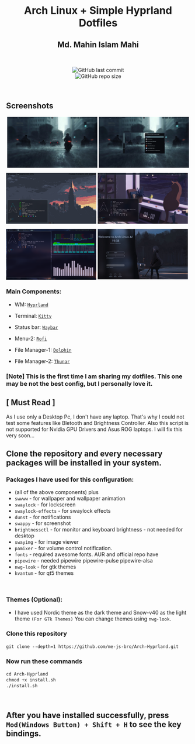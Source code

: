 <br>
<h1 align = "center"> Arch Linux + Simple Hyprland Dotfiles</h1>
<h2 align="center">Md. Mahin Islam Mahi</h2>
</br>


<div align="center">

![GitHub last commit](https://img.shields.io/github/last-commit/me-js-bro/Arch-Hyprland?style=for-the-badge&color=b4befe) </br>
![GitHub repo size](https://img.shields.io/github/repo-size/me-js-bro/Arch-Hyprland?style=for-the-badge&color=aba6f7)

</br>
</div>

## Screenshots
<p align="center">
    <img align="center" width="49%" src="Screenshots/1.png" /> <img align="center" width="49%" src="Screenshots/2.png" />

   <img align="center" width="49%" src="Screenshots/3.png" /> <img align="center" width="49%" src="Screenshots/4.png" /> 

   <img align="center" width="49%" src="Screenshots/5.png" /> <img align="center" width="49%" src="Screenshots/6.png" /> 
</p>

### Main Components:

- WM: [`Hyprland`](https://hyprland.org/)

- Terminal: [`Kitty`](https://sw.kovidgoyal.net/kitty/)
 
- Status bar: [`Waybar`](https://github.com/Alexays/Waybar)

- Menu-2: [`Rofi`](https://github.com/davatorium/rofi)

- File Manager-1: [`Dolphin`](https://github.com/KDE/dolphin)

- File Manager-2: [`Thunar`](https://docs.xfce.org/xfce/thunar/start)

### [Note] This is the first time I am sharing my dotfiles. This one may be not the best config, but I personally love it.</br>

## [ Must Read ]
As I use only a Desktop Pc, I don't have any laptop. That's why I could not test some features like Bletooth and Brightness Controller. Also this script is not supported for Nvidia GPU Drivers and Asus ROG laptops. I will fix this very soon...

## Clone the repository and every necessary packages will be installed in your system.

### Packages I have used for this configuration:
- (all of the above components) plus
- `swwww` - for wallpaper and wallpaper animation
- `swaylock` - for lockscreen
- `swaylock-effects` - for swaylock effects
- `dunst` - for notifications
- `swappy` - for screenshot
- `brightnessctl`  - for monitor and keyboard brightness - not needed for desktop
- `swayimg` - for image viewer 
- `pamixer` - for volume control notification.
- `fonts` - required awesome fonts. AUR and official repo have
- `pipewire` - needed pipewire pipewire-pulse pipewire-alsa
- `nwg-look` - for gtk themes
- `kvantum` - for qt5 themes
 </br>

### Themes (Optional):
- I have used Nordic theme as the dark theme and Snow-v40 as the light theme `(For GTk Themes)` You can change themes using `nwg-look`.

### Clone this repository
```
git clone --depth=1 https://github.com/me-js-bro/Arch-Hyprland.git
```
 ### Now run these commands

```
cd Arch-Hyprland
chmod +x install.sh
./install.sh
```

</br>

## After you have installed successfully, press ` Mod(Windows Button) + Shift + H ` to see the key bindings.

<br>
 
